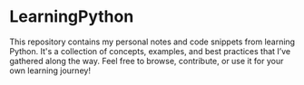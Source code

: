 # LearningPython 
This repository contains my personal notes and code snippets from learning Python. It's a collection of concepts, examples, and best practices that I’ve gathered along the way. Feel free to browse, contribute, or use it for your own learning journey!
